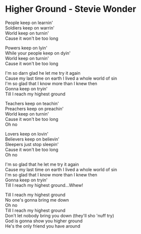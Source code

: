 # Higher Ground - Stevie Wonder

People keep on learnin' \
Soldiers keep on warrin' \
World keep on turnin' \
Cause it won't be too long 

Powers keep on lyin' \
While your people keep on dyin' \
World keep on turnin' \
Cause it won't be too long 

I'm so darn glad he let me try it again \
Cause my last time on earth I lived a whole world of sin \
I'm so glad that I know more than I knew then \
Gonna keep on tryin' \
Till I reach my highest ground 

Teachers keep on teachin' \
Preachers keep on preachin' \
World keep on turnin' \
Cause it won't be too long \
Oh no 

Lovers keep on lovin' \
Believers keep on believin' \
Sleepers just stop sleepin' \
Cause it won't be too long \
Oh no 

I'm so glad that he let me try it again \
Cause my last time on earth I lived a whole world of sin \
I'm so glad that I know more than I knew then \
Gonna keep on tryin' \
Till I reach my highest ground...Whew! 

Till I reach my highest ground \
No one's gonna bring me down \
Oh no \
Till I reach my highest ground \
Don't let nobody bring you down (they'll sho 'nuff try) \
God is gonna show you higher ground \
He's the only friend you have around 